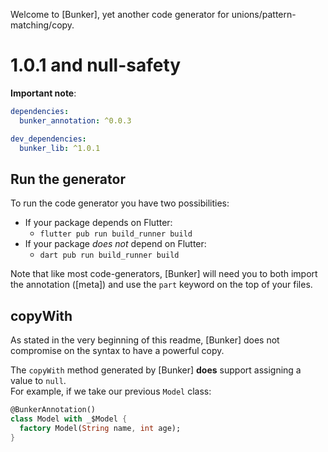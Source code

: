 Welcome to [Bunker], yet another code generator for unions/pattern-matching/copy.

# 1.0.1 and null-safety

**Important note**:

```yaml
dependencies:
  bunker_annotation: ^0.0.3

dev_dependencies:
  bunker_lib: ^1.0.1
```

## Run the generator

To run the code generator you have two possibilities:

- If your package depends on Flutter:
    - `flutter pub run build_runner build`
- If your package _does not_ depend on Flutter:
    - `dart pub run build_runner build`

Note that like most code-generators, [Bunker] will need you to both import the annotation ([meta])
and use the `part` keyword on the top of your files.

## copyWith

As stated in the very beginning of this readme, [Bunker] does not compromise
on the syntax to have a powerful copy.

The `copyWith` method generated by [Bunker] **does** support assigning a value
to `null`.\
For example, if we take our previous `Model` class:

```dart
@BunkerAnnotation()
class Model with _$Model {
  factory Model(String name, int age);
}
```

